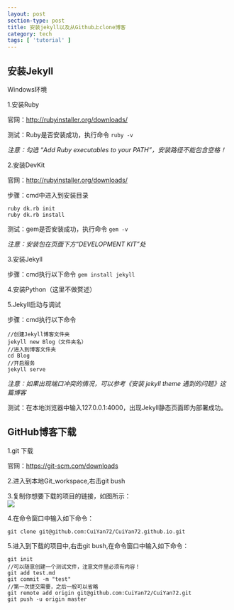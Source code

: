```yaml
---
layout: post
section-type: post
title: 安装jekyll以及从Github上clone博客
category: tech
tags: [ 'tutorial' ]
---
```


## 安装Jekyll

Windows环境

1.安装Ruby  

官网：http://rubyinstaller.org/downloads/  

测试：Ruby是否安装成功，执行命令 ```ruby -v```  

*注意：勾选 “Add Ruby executables to your PATH”，安装路径不能包含空格！*  

2.安装DevKit  

官网：http://rubyinstaller.org/downloads/  

步骤：cmd中进入到安装目录  

```
ruby dk.rb init
ruby dk.rb install
```  

测试：gem是否安装成功，执行命令  ```gem -v```  

*注意：安装包在页面下方“DEVELOPMENT KIT”处*  

3.安装Jekyll  

步骤：cmd执行以下命令  ```gem install jekyll```  

4.安装Python（这里不做赘述）  

5.Jekyll启动与调试  

步骤：cmd执行以下命令  

```
//创建Jekyll博客文件夹
jekyll new Blog（文件夹名）
//进入到博客文件夹
cd Blog
//开启服务
jekyll serve
```  

*注意：如果出现端口冲突的情况，可以参考《安装 jekyll theme 遇到的问题》这篇博客*  

测试：在本地浏览器中输入127.0.0.1:4000，出现Jekyll静态页面即为部署成功。  

## GitHub博客下载  

1.git 下载  

官网：https://git-scm.com/downloads  

2.进入到本地Git_workspace,右击git bush  

3.复制你想要下载的项目的链接，如图所示：  
![]({{site.url}}/img/blog/gitclone.png)  

4.在命令窗口中输入如下命令：
```
git clone git@github.com:CuiYan72/CuiYan72.github.io.git
```  

5.进入到下载的项目中,右击git bush,在命令窗口中输入如下命令：  
```
git init  
//可以随意创建一个测试文件，注意文件里必须有内容！
git add test.md 
git commit -m "test"  
//第一次提交需要，之后一般可以省略 
git remote add origin git@github.com:CuiYan72/CuiYan72.git  
git push -u origin master  
```
